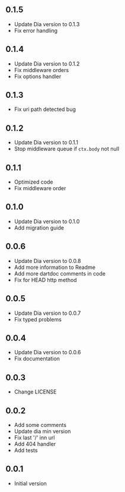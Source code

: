 ## 0.1.5

- Update Dia version to 0.1.3
- Fix error handling

## 0.1.4

- Update Dia version to 0.1.2
- Fix middleware orders
- Fix options handler

## 0.1.3

- Fix uri path detected bug

## 0.1.2

- Update Dia version to 0.1.1
- Stop middleware queue if `ctx.body` not null

## 0.1.1

- Optimized code
- Fix middleware order

## 0.1.0

- Update Dia version to 0.1.0
- Add migration guide


## 0.0.6

- Update Dia version to 0.0.8
- Add more information to Readme
- Add more dartdoc comments in code
- Fix for HEAD http method

## 0.0.5

- Update Dia version to 0.0.7
- Fix typed problems

## 0.0.4

- Update Dia version to 0.0.6
- Fix documentation

## 0.0.3

- Change LICENSE

## 0.0.2

- Add some comments
- Update dia min version
- Fix last '/' inn url
- Add 404 handler
- Add tests

## 0.0.1

- Initial version
